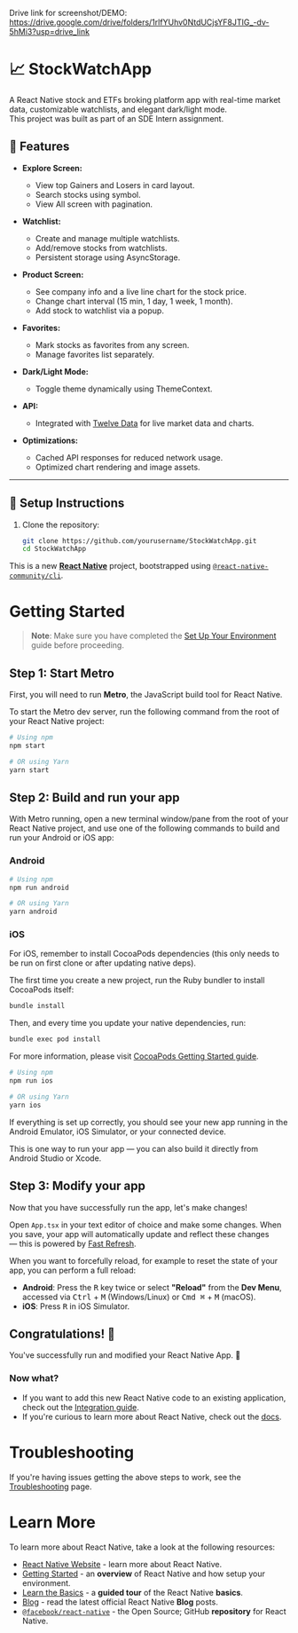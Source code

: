 Drive link for screenshot/DEMO: https://drive.google.com/drive/folders/1rlfYUhv0NtdUCjsYF8JTIG_-dv-5hMi3?usp=drive_link
# 📈 StockWatchApp

A React Native stock and ETFs broking platform app with real-time market data, customizable watchlists, and elegant dark/light mode.  
This project was built as part of an SDE Intern assignment.

## 🚀 Features

- **Explore Screen:**  
  - View top Gainers and Losers in card layout.
  - Search stocks using symbol.
  - View All screen with pagination.

- **Watchlist:**  
  - Create and manage multiple watchlists.
  - Add/remove stocks from watchlists.
  - Persistent storage using AsyncStorage.

- **Product Screen:**  
  - See company info and a live line chart for the stock price.
  - Change chart interval (15 min, 1 day, 1 week, 1 month).
  - Add stock to watchlist via a popup.

- **Favorites:**  
  - Mark stocks as favorites from any screen.
  - Manage favorites list separately.

- **Dark/Light Mode:**  
  - Toggle theme dynamically using ThemeContext.

- **API:**  
  - Integrated with [Twelve Data](https://twelvedata.com/) for live market data and charts.

- **Optimizations:**  
  - Cached API responses for reduced network usage.
  - Optimized chart rendering and image assets.

---

## 🔑 Setup Instructions

1. Clone the repository:
   ```bash
   git clone https://github.com/yourusername/StockWatchApp.git
   cd StockWatchApp

This is a new [**React Native**](https://reactnative.dev) project, bootstrapped using [`@react-native-community/cli`](https://github.com/react-native-community/cli).

# Getting Started

> **Note**: Make sure you have completed the [Set Up Your Environment](https://reactnative.dev/docs/set-up-your-environment) guide before proceeding.

## Step 1: Start Metro

First, you will need to run **Metro**, the JavaScript build tool for React Native.

To start the Metro dev server, run the following command from the root of your React Native project:

```sh
# Using npm
npm start

# OR using Yarn
yarn start
```

## Step 2: Build and run your app

With Metro running, open a new terminal window/pane from the root of your React Native project, and use one of the following commands to build and run your Android or iOS app:

### Android

```sh
# Using npm
npm run android

# OR using Yarn
yarn android
```

### iOS

For iOS, remember to install CocoaPods dependencies (this only needs to be run on first clone or after updating native deps).

The first time you create a new project, run the Ruby bundler to install CocoaPods itself:

```sh
bundle install
```

Then, and every time you update your native dependencies, run:

```sh
bundle exec pod install
```

For more information, please visit [CocoaPods Getting Started guide](https://guides.cocoapods.org/using/getting-started.html).

```sh
# Using npm
npm run ios

# OR using Yarn
yarn ios
```

If everything is set up correctly, you should see your new app running in the Android Emulator, iOS Simulator, or your connected device.

This is one way to run your app — you can also build it directly from Android Studio or Xcode.

## Step 3: Modify your app

Now that you have successfully run the app, let's make changes!

Open `App.tsx` in your text editor of choice and make some changes. When you save, your app will automatically update and reflect these changes — this is powered by [Fast Refresh](https://reactnative.dev/docs/fast-refresh).

When you want to forcefully reload, for example to reset the state of your app, you can perform a full reload:

- **Android**: Press the <kbd>R</kbd> key twice or select **"Reload"** from the **Dev Menu**, accessed via <kbd>Ctrl</kbd> + <kbd>M</kbd> (Windows/Linux) or <kbd>Cmd ⌘</kbd> + <kbd>M</kbd> (macOS).
- **iOS**: Press <kbd>R</kbd> in iOS Simulator.

## Congratulations! :tada:

You've successfully run and modified your React Native App. :partying_face:

### Now what?

- If you want to add this new React Native code to an existing application, check out the [Integration guide](https://reactnative.dev/docs/integration-with-existing-apps).
- If you're curious to learn more about React Native, check out the [docs](https://reactnative.dev/docs/getting-started).

# Troubleshooting

If you're having issues getting the above steps to work, see the [Troubleshooting](https://reactnative.dev/docs/troubleshooting) page.

# Learn More

To learn more about React Native, take a look at the following resources:

- [React Native Website](https://reactnative.dev) - learn more about React Native.
- [Getting Started](https://reactnative.dev/docs/environment-setup) - an **overview** of React Native and how setup your environment.
- [Learn the Basics](https://reactnative.dev/docs/getting-started) - a **guided tour** of the React Native **basics**.
- [Blog](https://reactnative.dev/blog) - read the latest official React Native **Blog** posts.
- [`@facebook/react-native`](https://github.com/facebook/react-native) - the Open Source; GitHub **repository** for React Native.
